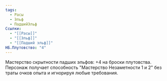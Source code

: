 ```yaml
---
tags:
  - Расы
  - Эльф
  - ПадшийЭльф
Ссылки:
  - "[[Расы]]"
  - "[[Эльф]]"
  - "[[Падший эльф]]"
НБ.Плутовство: "4"
---
```

Мастерство скрытности падших эльфов:
+4 на броски плутовства.
Персонаж получает способность "Мастерство Незаметности 1 и 2" без траты очков опыта и игнорируя любые требования. 










